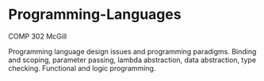 # Programming-Languages
COMP 302 McGill


Programming language design issues and programming paradigms. Binding and scoping, parameter passing, lambda abstraction, data abstraction, type checking. Functional and logic programming.
